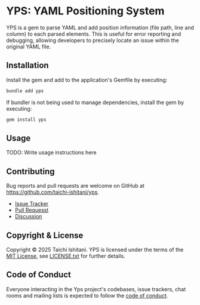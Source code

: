 # YPS: YAML Positioning System

YPS is a gem to parse YAML and add position information (file path, line and column) to each parsed elements.
This is useful for error reporting and debugging, allowing developers to precisely locate an issue within the original YAML file.

## Installation

Install the gem and add to the application's Gemfile by executing:

```bash
bundle add yps
```

If bundler is not being used to manage dependencies, install the gem by executing:

```bash
gem install yps
```

## Usage

TODO: Write usage instructions here

## Contributing

Bug reports and pull requests are welcome on GitHub at https://github.com/taichi-ishitani/yps.

* [Issue Tracker](https://github.com/taichi-ishitani/yps/issues)
* [Pull Requesst](https://github.com/taichi-ishitani/yps/pulls)
* [Discussion](https://github.com/taichi-ishitani/yps/discussions)

## Copyright & License

Copyright &copy; 2025 Taichi Ishitani.
YPS is licensed under the terms of the [MIT License](https://opensource.org/licenses/MIT), see [LICENSE.txt](LICENSE.txt) for further details.

## Code of Conduct

Everyone interacting in the Yps project's codebases, issue trackers, chat rooms and mailing lists is expected to follow the [code of conduct](https://github.com/taichi-ishitani/yps/blob/master/CODE_OF_CONDUCT.md).

